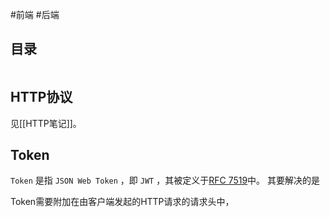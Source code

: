 #前端 #后端

## 目录

```toc
```

## HTTP协议

见[[HTTP笔记]]。


## Token

`Token` 是指 `JSON Web Token` ，即 `JWT` ，其被定义于[RFC 7519](https://www.rfc-editor.org/rfc/rfc7519)中。
其要解决的是

Token需要附加在由客户端发起的HTTP请求的请求头中，


